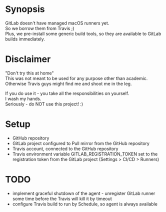 # Synopsis

GitLab doesn't have managed macOS runners yet.  
So we borrow them from Travis ;)  
Plus, we pre-install some generic build tools, so they are available to GitLab builds immediately.


# Disclaimer

"Don't try this at home"  
This was not meant to be used for any purpose other than academic.  
Otherwise Travis guys might find me and shoot me in the leg.

If you do use it - you take all the responsibilities on yourself.  
I wash my hands.  
Seriously - do NOT use this project! :)


# Setup

* GitHub repository
* GitLab project configured to Pull mirror from the GitHub repository
* Travis account, connected to the GitHub repository
* Travis environment variable GITLAB_REGISTRATION_TOKEN set to
  the registration token from the GitLab project (Settings > CI/CD > Runners)

# TODO

* implement graceful shutdown of the agent - unregister GitLab runner some time before the Travis will kill it by timeout
* configure Travis build to run by Schedule, so agent is always available
